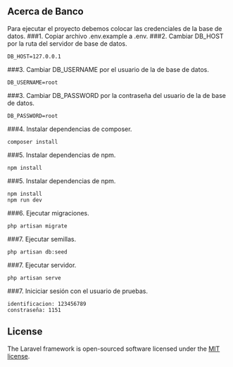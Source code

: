 ## Acerca de Banco
Para ejecutar el proyecto debemos colocar las credenciales de la base de datos.
###1. Copiar archivo .env.example a .env.
###2. Cambiar DB_HOST por la ruta del servidor de base de datos.
```angular2html
DB_HOST=127.0.0.1
```
###3. Cambiar DB_USERNAME por el usuario de la de base de datos.
```angular2html
DB_USERNAME=root
```
###3. Cambiar DB_PASSWORD por la contraseña del usuario de la de base de datos.
```angular2html
DB_PASSWORD=root
```
###4. Instalar dependencias de composer.
```angular2html
composer install
```
###5. Instalar dependencias de npm.
```angular2html
npm install
```
###5. Instalar dependencias de npm.
```angular2html
npm install
npm run dev
```
###6. Ejecutar migraciones.
```angular2html
php artisan migrate
```
###7. Ejecutar semillas.
```angular2html
php artisan db:seed
```
###7. Ejecutar servidor.
```angular2html
php artisan serve
```
###7. Iniciciar sesión con el usuario de pruebas.
```angular2html
identificacion: 123456789
constraseña: 1151
```

## License

The Laravel framework is open-sourced software licensed under the [MIT license](https://opensource.org/licenses/MIT).
